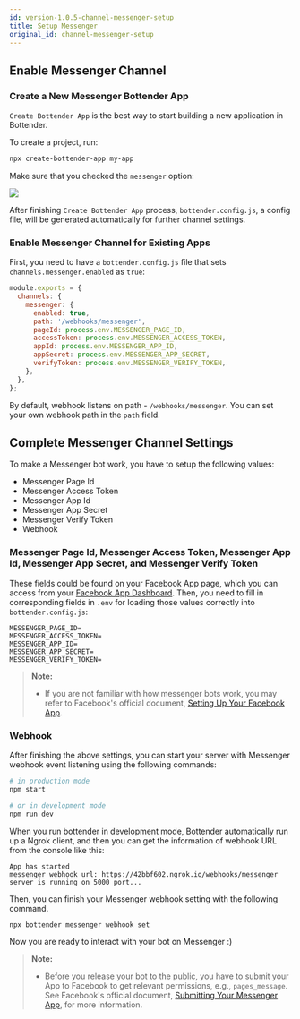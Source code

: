 ```yaml
---
id: version-1.0.5-channel-messenger-setup
title: Setup Messenger
original_id: channel-messenger-setup
---
```


## Enable Messenger Channel

### Create a New Messenger Bottender App

`Create Bottender App` is the best way to start building a new application in Bottender.

To create a project, run:

```sh
npx create-bottender-app my-app
```

Make sure that you checked the `messenger` option:

![](https://user-images.githubusercontent.com/3382565/67851223-f2b7f200-fb44-11e9-960a-4f58d68ab37d.png)

After finishing `Create Bottender App` process, `bottender.config.js`, a config file, will be generated automatically for further channel settings.

### Enable Messenger Channel for Existing Apps

First, you need to have a `bottender.config.js` file that sets `channels.messenger.enabled` as `true`:

```js
module.exports = {
  channels: {
    messenger: {
      enabled: true,
      path: '/webhooks/messenger',
      pageId: process.env.MESSENGER_PAGE_ID,
      accessToken: process.env.MESSENGER_ACCESS_TOKEN,
      appId: process.env.MESSENGER_APP_ID,
      appSecret: process.env.MESSENGER_APP_SECRET,
      verifyToken: process.env.MESSENGER_VERIFY_TOKEN,
    },
  },
};
```

By default, webhook listens on path - `/webhooks/messenger`. You can set your own webhook path in the `path` field.

## Complete Messenger Channel Settings

To make a Messenger bot work, you have to setup the following values:

- Messenger Page Id
- Messenger Access Token
- Messenger App Id
- Messenger App Secret
- Messenger Verify Token
- Webhook

### Messenger Page Id, Messenger Access Token, Messenger App Id, Messenger App Secret, and Messenger Verify Token

These fields could be found on your Facebook App page, which you can access from your [Facebook App Dashboard](https://developers.facebook.com/apps). Then, you need to fill in corresponding fields in `.env` for loading those values correctly into `bottender.config.js`:

```
MESSENGER_PAGE_ID=
MESSENGER_ACCESS_TOKEN=
MESSENGER_APP_ID=
MESSENGER_APP_SECRET=
MESSENGER_VERIFY_TOKEN=
```

> **Note:**
>
> - If you are not familiar with how messenger bots work, you may refer to Facebook's official document, [Setting Up Your Facebook App](https://developers.facebook.com/docs/messenger-platform/getting-started/app-setup/).

### Webhook

After finishing the above settings, you can start your server with Messenger webhook event listening using the following commands:

```sh
# in production mode
npm start

# or in development mode
npm run dev
```

When you run bottender in development mode, Bottender automatically run up a Ngrok client, and then you can get the information of webhook URL from the console like this:

```
App has started
messenger webhook url: https://42bbf602.ngrok.io/webhooks/messenger
server is running on 5000 port...
```

Then, you can finish your Messenger webhook setting with the following command.

```sh
npx bottender messenger webhook set
```

Now you are ready to interact with your bot on Messenger :)

> **Note:**
>
> - Before you release your bot to the public, you have to submit your App to Facebook to get relevant permissions, e.g., `pages_message`. See Facebook's official document, [Submitting Your Messenger App](https://developers.facebook.com/docs/messenger-platform/app-review/), for more information.
